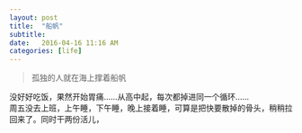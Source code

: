 ```yaml
---
layout: post
title:  "船帆"
subtitle:
date:   2016-04-16 11:16 AM
categories: [life]
---
```

> 孤独的人就在海上撑着船帆  

没好好吃饭，果然开始胃痛……从高中起，每次都掉进同一个循环……  
周五没去上班，上午睡，下午睡，晚上接着睡，可算是把快要散掉的骨头，稍稍拉回来了。同时干两份活儿，  
